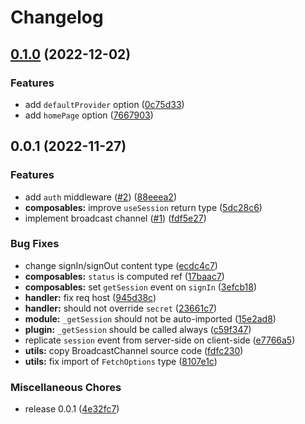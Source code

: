 # Changelog

## [0.1.0](https://github.com/eloqjs/nuxt-next-auth/compare/v0.0.1...v0.1.0) (2022-12-02)


### Features

* add `defaultProvider` option ([0c75d33](https://github.com/eloqjs/nuxt-next-auth/commit/0c75d332591b70f4c1bb5f4c2721d0b2a799cacf))
* add `homePage` option ([7667903](https://github.com/eloqjs/nuxt-next-auth/commit/7667903038f8b9b8cb0495bbe35f65b768f0d9b4))

## 0.0.1 (2022-11-27)


### Features

* add `auth` middleware ([#2](https://github.com/eloqjs/nuxt-next-auth/issues/2)) ([88eeea2](https://github.com/eloqjs/nuxt-next-auth/commit/88eeea21914f0ce36d4112188e53325b0177638f))
* **composables:** improve `useSession` return type ([5dc28c6](https://github.com/eloqjs/nuxt-next-auth/commit/5dc28c62adbd96ce834df0c67690754feaa2bef5))
* implement broadcast channel ([#1](https://github.com/eloqjs/nuxt-next-auth/issues/1)) ([fdf5e27](https://github.com/eloqjs/nuxt-next-auth/commit/fdf5e27e75482b3fe38387261b3a458502bce2bd))


### Bug Fixes

* change signIn/signOut content type ([ecdc4c7](https://github.com/eloqjs/nuxt-next-auth/commit/ecdc4c7f9fd0b9dd1116d644aed12b25d2dc29f5))
* **composables:** `status` is computed ref ([17baac7](https://github.com/eloqjs/nuxt-next-auth/commit/17baac75c879b1ce445d483513e8d4b2a3766bed))
* **composables:** set `getSession` event on `signIn` ([3efcb18](https://github.com/eloqjs/nuxt-next-auth/commit/3efcb185fd198ad4a5298bf2adc0f580af9b3750))
* **handler:** fix req host ([945d38c](https://github.com/eloqjs/nuxt-next-auth/commit/945d38c732d7202b050a9c3d22a748318277a3c0))
* **handler:** should not override `secret` ([23661c7](https://github.com/eloqjs/nuxt-next-auth/commit/23661c7b7f601808e19bb382d1f52067f8bbb703))
* **module:** `_getSession` should not be auto-imported ([15e2ad8](https://github.com/eloqjs/nuxt-next-auth/commit/15e2ad8d59434798f493975194666ca41b2d6086))
* **plugin:** `_getSession` should be called always ([c59f347](https://github.com/eloqjs/nuxt-next-auth/commit/c59f3477e785589228babb46dd34c727bb40816a))
* replicate `session` event from server-side on client-side ([e7766a5](https://github.com/eloqjs/nuxt-next-auth/commit/e7766a553c0eb3f05652adf62ff21b71533253f3))
* **utils:** copy BroadcastChannel source code ([fdfc230](https://github.com/eloqjs/nuxt-next-auth/commit/fdfc2301c8bca49e62c31cad87b87d044637a69f))
* **utils:** fix import of `FetchOptions` type ([8107e1c](https://github.com/eloqjs/nuxt-next-auth/commit/8107e1c4f5f129639b1cb524c588dddca5bc3c55))


### Miscellaneous Chores

* release 0.0.1 ([4e32fc7](https://github.com/eloqjs/nuxt-next-auth/commit/4e32fc7c8fe8075fe31102220dd9eea41a0992f9))
